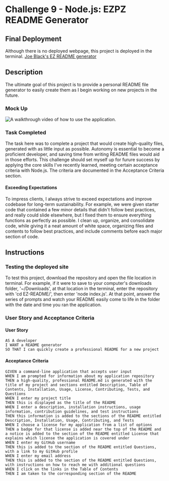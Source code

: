 # Challenge 9 - Node.js: EZPZ README Generator

## Final Deployment

Although there is no deployed webpage, this project is deployed in the terminal. 
[Joe Black's EZ README generator](https://github.com/J03B/EZ-README/)

## Description

The ultimate goal of this project is to provide a personal README file generator to easily create them as I begin working on new projects in the future. 

### Mock Up

![A walkthrough video of how to use the application.]()

### Task Completed
The task here was to complete a project that would create high-quality files, generated with as little input as possible. Autonomy is essential to become a proficient developer, and saving time from writing README files would aid in those efforts. This challenge should set myself up for furure success by applying the core skills I've recently learned, meeting certain acceptance criteria with Node.js. The criteria are documented in the Acceptance Criteria section. 

#### Exceeding Expectations
To impress clients, I always strive to exceed expectations and improve codebase for long-term sustainability. For example, we were given starter code that contained a few minor details that didn't follow best practices, and really could slide elsewhere, but I fixed them to ensure everything functions as perfectly as possible. I clean up, organize, and consolidate code, while giving it a neat amount of white space, organizing files and contents to follow best practices, and include comments before each major section of code.

## Instructions
### Testing the deployed site
To test this project, download the repository and open the file location in terminal. For example, if it were to save to your computer's downloads folder, '~/Downloads', at that location in the terminal, enter the repository with 'cd EZ-README/', then enter 'node index.js'. At that point, answer the series of prompts and watch your README easily come to life in the folder with the date and time you ran the application. 

### User Story and Acceptance Criteria

#### User Story
```
AS A developer
I WANT a README generator
SO THAT I can quickly create a professional README for a new project
```

#### Acceptance Criteria
```
GIVEN a command-line application that accepts user input
WHEN I am prompted for information about my application repository
THEN a high-quality, professional README.md is generated with the title of my project and sections entitled Description, Table of Contents, Installation, Usage, License, Contributing, Tests, and Questions
WHEN I enter my project title
THEN this is displayed as the title of the README
WHEN I enter a description, installation instructions, usage information, contribution guidelines, and test instructions
THEN this information is added to the sections of the README entitled Description, Installation, Usage, Contributing, and Tests
WHEN I choose a license for my application from a list of options
THEN a badge for that license is added near the top of the README and a notice is added to the section of the README entitled License that explains which license the application is covered under
WHEN I enter my GitHub username
THEN this is added to the section of the README entitled Questions, with a link to my GitHub profile
WHEN I enter my email address
THEN this is added to the section of the README entitled Questions, with instructions on how to reach me with additional questions
WHEN I click on the links in the Table of Contents
THEN I am taken to the corresponding section of the README

```
